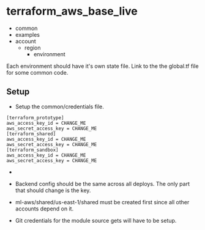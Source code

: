 # terraform_aws_base_live

- common
- examples
- account
    - region
        - environment

Each environment should have it's own state file.
Link to the the global.tf file for some common code.

## Setup

* Setup the common/credentials file.
```
[terraform_prototype]
aws_access_key_id = CHANGE_ME
aws_secret_access_key = CHANGE_ME
[terraform_shared]
aws_access_key_id = CHANGE_ME
aws_secret_access_key = CHANGE_ME
[terraform_sandbox]
aws_access_key_id = CHANGE_ME
aws_secret_access_key = CHANGE_ME
```

*


* Backend config should be the same across all deploys.  The only part that should change is the key.
* ml-aws/shared/us-east-1/shared must be created first since all other accounts depend on it.

* Git credentials for the module source gets will have to be setup.